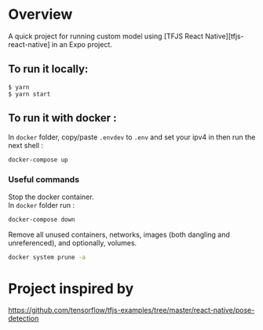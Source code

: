 # Overview

A quick project for running custom model using
[TFJS React Native][tfjs-react-native] in an Expo project.

## To run it locally:

```
$ yarn
$ yarn start
```

## To run it with docker :

In `docker` folder, copy/paste `.envdev` to `.env` and set your ipv4 in then run the next shell :

```sh
docker-compose up
```

### Useful commands

Stop the docker container.\
In `docker` folder run :

```sh
docker-compose down
```

Remove all unused containers, networks, images (both dangling and unreferenced), and optionally, volumes.

```sh
docker system prune -a
```

# Project inspired by
https://github.com/tensorflow/tfjs-examples/tree/master/react-native/pose-detection

# TODO
- draws a rectangle when it detects something
